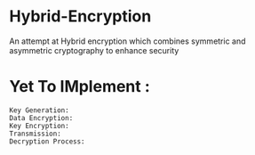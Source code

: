 # Hybrid-Encryption
An attempt at Hybrid encryption which combines symmetric and asymmetric cryptography to enhance security

# Yet To IMplement :
    Key Generation:
    Data Encryption:
    Key Encryption:
    Transmission:
    Decryption Process:
